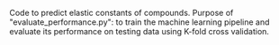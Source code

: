 Code to predict elastic constants of compounds. 
Purpose of "evaluate_performance.py": to train the machine learning pipeline and evaluate its performance on testing data using K-fold cross validation.
